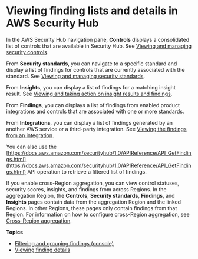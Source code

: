 # Viewing finding lists and details in AWS Security Hub<a name="securityhub-findings-viewing"></a>

In the AWS Security Hub navigation pane, **Controls** displays a consolidated list of controls that are available in Security Hub\. See [Viewing and managing security controls](controls-view-manage.md)\.

From **Security standards**, you can navigate to a specific standard and display a list of findings for controls that are currently associated with the standard\. See [Viewing and managing security standards](standards-view-manage.md)\.

From **Insights**, you can display a list of findings for a matching insight result\. See [Viewing and taking action on insight results and findings](securityhub-insights-view-take-action.md)\.

From **Findings**, you can displays a list of findings from enabled product integrations and controls that are associated with one or more standards\.

From **Integrations**, you can display a list of findings generated by an another AWS service or a third\-party integration\. See [Viewing the findings from an integration](securityhub-integrations-managing.md#securityhub-integration-view-findings)\.

You can also use the [https://docs.aws.amazon.com/securityhub/1.0/APIReference/API_GetFindings.html](https://docs.aws.amazon.com/securityhub/1.0/APIReference/API_GetFindings.html) API operation to retrieve a filtered list of findings\.

If you enable cross\-Region aggregation, you can view control statuses, security scores, insights, and findings from across Regions\. In the aggregation Region, the **Controls**, **Security standards**, **Findings**, and **Insights** pages contain data from the aggregation Region and the linked Regions\. In other Regions, these pages only contain findings from that Region\. For information on how to configure cross\-Region aggregation, see [Cross\-Region aggregation](finding-aggregation.md)\.

**Topics**
+ [Filtering and grouping findings \(console\)](findings-filtering-grouping.md)
+ [Viewing finding details](finding-view-details.md)